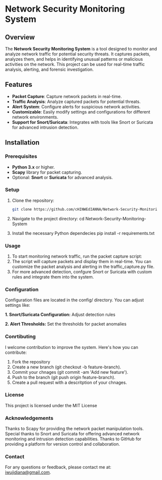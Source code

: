# Network Security Monitoring System

## Overview

The **Network Security Monitoring System** is a tool designed to monitor and analyze network traffic for potential security threats. It captures packets, analyzes them, and helps in identifying unusual patterns or malicious activities on the network. This project can be used for real-time traffic analysis, alerting, and forensic investigation.

## Features

- **Packet Capture**: Capture network packets in real-time.
- **Traffic Analysis**: Analyze captured packets for potential threats.
- **Alert System**: Configure alerts for suspicious network activities.
- **Customizable**: Easily modify settings and configurations for different network environments.
- **Support for Snort/Suricata**: Integrates with tools like Snort or Suricata for advanced intrusion detection.

## Installation

### Prerequisites

- **Python 3.x** or higher.
- **Scapy** library for packet capturing.
- Optional: **Snort** or **Suricata** for advanced analysis.

### Setup

1. Clone the repository:
   ```bash
   git clone https://github.com/cHINWEdIANNA/Network-Security-Monitoring-System.git
   
2. Navigate to the project directory:
    cd Network-Security-Monitoring-System

3. Install the necessary Python dependecies
   pip install -r requirements.txt

### Usage
1. To start monitoring network traffic, run the packet capture script:
2. The script will capture packets and display them in real-time. You can customize the packet analysis and alerting in the traffic_capture.py file.
3. For more advanced detection, confgure Snort or Suricata with custom rules and integrate them into the system.

### Configuration
Configuration files are located in the config/ directory. You can adjust settings like:

**1. Snort/Suricata Configuration:** Adjust detection rules

**2. Alert Thresholds:** Set the thresholds for packet anomalies

### Conrtibuting
I welcome contribution to improve the system. Here's how you can contribute:
1. Fork the repository
2. Create a new branch (git checkout -b feature-branch).
3. Commit your chnages  (git commit -am 'Add new feature').
4. Push to the branch (git push origin feature-branch).
5. Create a pull request with a descritption of your chnages.

### License 
This project is licensed under the MIT License 

### Acknowledgements
Thanks to Scapy for providing the network packet manipulation tools.
Special thanks to Snort and Suricata for offering advanced network monitoring and intrusion detection capabilities.
Thanks to GitHub for providing a platform for version control and collaboration.

### Contact
For any questions or feedback, please contact me at: iwujidiana@gmail.com.

